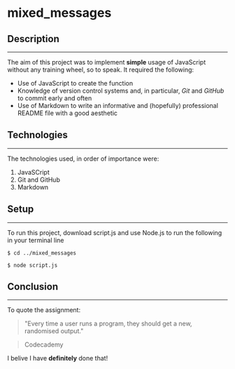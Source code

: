 # mixed_messages

## Description

---

The aim of this project was to implement **simple** usage of JavaScript without any training wheel, so to speak. It required the following:

+ Use of JavaScript to create the function
+ Knowledge of version control systems and, in particular, _Git_ and _GitHub_ to commit early and often
+ Use of Markdown to write an informative and (hopefully) professional README file with a good aesthetic

## Technologies

---

The technologies used, in order of importance were:
1. JavaSCript
2. Git and GitHub
3. Markdown

## Setup

---

To run this project, download script.js and use Node.js to run the following in your terminal line

```
$ cd ../mixed_messages

$ node script.js
```

## Conclusion

---

To quote the assignment:
> "Every time a user runs a program, they should get a new, randomised output."

>Codecademy

I belive I have **definitely** done that!